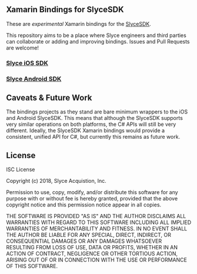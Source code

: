 Xamarin Bindings for SlyceSDK
-----------------------------

These are *experimental* Xamarin bindings for the [SlyceSDK](https://docs.slyce.it). 

This repository aims to be a place where Slyce engineers and third parties can
collaborate or adding and improving bindings. Issues and Pull Requests are
welcome!

### [Slyce iOS SDK](Xamarin.iOS.Slyce)
### [Slyce Android SDK](Xamarin.Android.Slyce)


## Caveats & Future Work

The bindings projects as they stand are bare minimum wrappers to the iOS and
Android SlyceSDK. This means that although the SlyceSDK supports very similar
operations on both platforms, the C# APIs will still be very different.
Ideally, the SlyceSDK Xamarin bindings would provide a consistent, unified
API for C#, but currently this remains as future work.


## License

ISC License

Copyright (c) 2018, Slyce Acquistion, Inc.

Permission to use, copy, modify, and/or distribute this software for any
purpose with or without fee is hereby granted, provided that the above
copyright notice and this permission notice appear in all copies.

THE SOFTWARE IS PROVIDED "AS IS" AND THE AUTHOR DISCLAIMS ALL WARRANTIES
WITH REGARD TO THIS SOFTWARE INCLUDING ALL IMPLIED WARRANTIES OF
MERCHANTABILITY AND FITNESS. IN NO EVENT SHALL THE AUTHOR BE LIABLE FOR
ANY SPECIAL, DIRECT, INDIRECT, OR CONSEQUENTIAL DAMAGES OR ANY DAMAGES
WHATSOEVER RESULTING FROM LOSS OF USE, DATA OR PROFITS, WHETHER IN AN
ACTION OF CONTRACT, NEGLIGENCE OR OTHER TORTIOUS ACTION, ARISING OUT OF
OR IN CONNECTION WITH THE USE OR PERFORMANCE OF THIS SOFTWARE.
